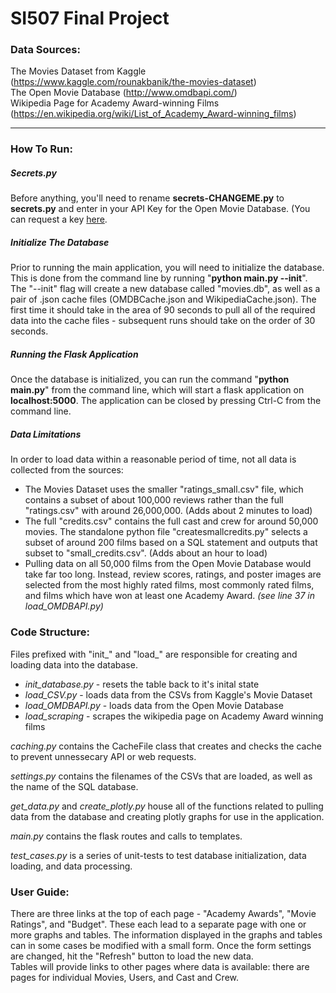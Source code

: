 # SI507 Final Project

### Data Sources:
The Movies Dataset from Kaggle (https://www.kaggle.com/rounakbanik/the-movies-dataset)  
The Open Movie Database (http://www.omdbapi.com/)  
Wikipedia Page for Academy Award-winning Films (https://en.wikipedia.org/wiki/List_of_Academy_Award-winning_films)  
______
### How To Run:

##### Secrets.py
Before anything, you'll need to rename **secrets-CHANGEME.py** to **secrets.py** and enter in your API Key for the Open Movie Database. (You can request a key [here](http://www.omdbapi.com/apikey.aspx]).

##### Initialize The Database
Prior to running the main application, you will need to initialize the database. This is done from the command line by running "**python main.py --init**". The "--init" flag will create a new database called "movies.db", as well as a pair of .json cache files (OMDBCache.json and WikipediaCache.json). The first time it should take in the area of 90 seconds to pull all of the required data into the cache files - subsequent runs should take on the order of 30 seconds.

##### Running the Flask Application
Once the database is initialized, you can run the command "**python main.py**" from the command line, which will start a flask application on **localhost:5000**. The application can be closed by pressing Ctrl-C from the command line.

##### Data Limitations
In order to load data within a reasonable period of time, not all data is collected from the sources:
  * The Movies Dataset uses the smaller "ratings_small.csv" file, which contains a subset of about 100,000 reviews rather than the full "ratings.csv" with around 26,000,000. (Adds about 2 minutes to load)
  * The full "credits.csv" contains the full cast and crew for around 50,000 movies. The standalone python file "createsmallcredits.py" selects a subset of around 200 films based on a SQL statement and outputs that subset to "small_credits.csv". (Adds about an hour to load)
  * Pulling data on all 50,000 films from the Open Movie Database would take far too long. Instead, review scores, ratings, and poster images are selected from the most highly rated films, most commonly rated films, and films which have won at least one Academy Award. *(see line 37 in load_OMDBAPI.py)*

### Code Structure:
Files prefixed with "init_" and "load_" are responsible for creating and loading data into the database.
  * *init_database.py* - resets the table back to it's inital state
  * *load_CSV.py* - loads data from the CSVs from Kaggle's Movie Dataset
  * *load_OMDBAPI.py* - loads data from the Open Movie Database
  * *load_scraping* - scrapes the wikipedia page on Academy Award winning films  

*caching.py* contains the CacheFile class that creates and checks the cache to prevent unnessecary API or web requests.

*settings.py* contains the filenames of the CSVs that are loaded, as well as the name of the SQL database.  

*get_data.py* and *create_plotly.py* house all of the functions related to pulling data from the database and creating plotly graphs for use in the application.

*main.py* contains the flask routes and calls to templates.

*test_cases.py* is a series of unit-tests to test database initialization, data loading, and data processing.

### User Guide:
There are three links at the top of each page - "Academy Awards", "Movie Ratings", and "Budget". These each lead to a separate page with one or more graphs and tables. The information displayed in the graphs and tables can in some cases be modified with a small form. Once the form settings are changed, hit the "Refresh" button to load the new data.  
Tables will provide links to other pages where data is available: there are pages for individual Movies, Users, and Cast and Crew.
